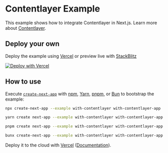 # Contentlayer Example

This example shows how to integrate Contentlayer in Next.js. Learn more about [Contentlayer](https://www.contentlayer.dev/docs).

## Deploy your own

Deploy the example using [Vercel](https://vercel.com?utm_source=github&utm_medium=readme&utm_campaign=next-example) or preview live with [StackBlitz](https://stackblitz.com/github/vercel/next.js/tree/canary/examples/with-contentlayer)

[![Deploy with Vercel](https://vercel.com/button)](https://vercel.com/new/clone?repository-url=https://github.com/vercel/next.js/tree/canary/examples/with-contentlayer&project-name=with-contentlayer&repository-name=with-contentlayer)

## How to use

Execute [`create-next-app`](https://github.com/vercel/next.js/tree/canary/packages/create-next-app) with [npm](https://docs.npmjs.com/cli/init), [Yarn](https://yarnpkg.com/lang/en/docs/cli/create/), [pnpm](https://pnpm.io), or [Bun](https://bun.sh/docs/cli/bunx) to bootstrap the example:

```bash
npx create-next-app --example with-contentlayer with-contentlayer-app
```

```bash
yarn create next-app --example with-contentlayer with-contentlayer-app
```

```bash
pnpm create next-app --example with-contentlayer with-contentlayer-app
```

```bash
bunx create-next-app --example with-contentlayer with-contentlayer-app
```

Deploy it to the cloud with [Vercel](https://vercel.com/new?utm_source=github&utm_medium=readme&utm_campaign=next-example) ([Documentation](https://nextjs.org/docs/deployment)).
